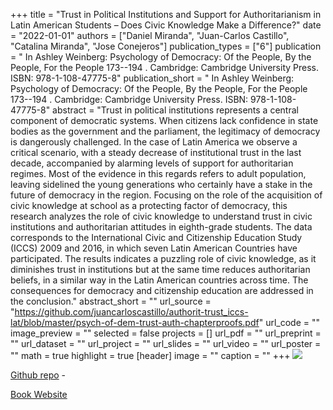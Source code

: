+++
title = "Trust in Political Institutions and Support for Authoritarianism in Latin American Students – Does Civic Knowledge Make a Difference?"
date = "2022-01-01"
authors = ["Daniel Miranda", "Juan-Carlos Castillo", "Catalina Miranda", "Jose Conejeros"]
publication_types = ["6"]
publication = " In Ashley Weinberg: Psychology of Democracy: Of the People, By the People, For the People 173--194 . Cambridge: Cambridge University Press. ISBN: 978-1-108-47775-8"
publication_short = " In Ashley Weinberg: Psychology of Democracy: Of the People, By the People, For the People 173--194 . Cambridge: Cambridge University Press. ISBN: 978-1-108-47775-8"
abstract = "Trust in political institutions represents a central component of democratic systems. When citizens lack confidence in state bodies as the government and the parliament, the legitimacy of democracy is dangerously challenged. In the case of Latin America we observe a critical scenario, with a steady decrease of institutional trust in the last decade, accompanied by alarming levels of support for authoritarian regimes. Most of the evidence in this regards refers to adult population, leaving sidelined the young generations who certainly have a stake in the future of democracy in the region. Focusing on the role of the acquisition of civic knowledge at school as a protecting factor of democracy, this research analyzes the role of civic knowledge to understand trust in civic institutions and authoritarian attitudes in eighth-grade students. The data corresponds to the International Civic and Citizenship Education Study (ICCS) 2009 and 2016, in which seven Latin American Countries have participated. The results indicates a puzzling role of civic knowledge, as it diminishes trust in institutions but at the same time reduces authoritarian beliefs, in a similar way in the Latin American countries across time. The consequences for democracy and citizenship education are addressed in the conclusion."
abstract_short = ""
url_source = "https://github.com/juancarloscastillo/authorit-trust_iccs-lat/blob/master/psych-of-dem-trust-auth-chapterproofs.pdf"
url_code = ""
image_preview = ""
selected = false
projects = []
url_pdf = ""
url_preprint = ""
url_dataset = ""
url_project = ""
url_slides = ""
url_video = ""
url_poster = ""
math = true
highlight = true
[header]
image = ""
caption = ""
+++
![](https://assets.cambridge.org/97811087/45093/cover/9781108745093.jpg)

[Github repo](https://github.com/juancarloscastillo/authorit-trust_iccs-lat) -

[Book Website](https://www.cambridge.org/core/books/psychology-of-democracy/87D5FCF7E4B87CE6E86A875E5ABBB416)
